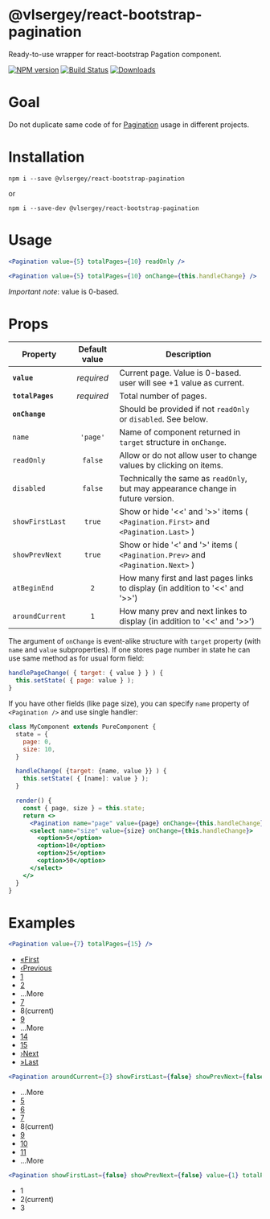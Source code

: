 # @vlsergey/react-bootstrap-pagination

Ready-to-use wrapper for react-bootstrap Pagation component.

[![NPM version][npm-image]][npm-url]
[![Build Status][travis-image]][travis-url]
[![Downloads][downloads-image]][downloads-url]

# Goal
Do not duplicate same code of for [Pagination](https://react-bootstrap.github.io/components/pagination/) usage in different projects.

# Installation
```
npm i --save @vlsergey/react-bootstrap-pagination
```
or
```
npm i --save-dev @vlsergey/react-bootstrap-pagination
```

# Usage
```jsx
<Pagination value={5} totalPages={10} readOnly />

<Pagination value={5} totalPages={10} onChange={this.handleChange} />
```
*Important note*: value is 0-based.

# Props
| Property        | Default value | Description |
| --------------- |:-------------:| ----------- |
| **`value`**     | *required*    | Current page. Value is 0-based. user will see +1 value as current.               |
| **`totalPages`**| *required*    | Total number of pages.                                                           |
| **`onChange`**  |               | Should be provided if not `readOnly` or `disabled`. See below.                   |
| `name`          | `'page'`      | Name of component returned in `target` structure in `onChange`.                  |
| `readOnly`      | `false`       | Allow or do not allow user to change values by clicking on items.                |
| `disabled`      | `false`       | Technically the same as `readOnly`, but may appearance change in future version. |
| `showFirstLast` | `true`        | Show or hide '<<' and '>>' items ( `<Pagination.First>` and `<Pagination.Last>` )|
| `showPrevNext`  | `true`        | Show or hide '<' and '>' items  ( `<Pagination.Prev>` and `<Pagination.Next>` )  |
| `atBeginEnd`    | `2`           | How many first and last pages links to display (in addition to '<<' and '>>')    |
| `aroundCurrent` | `1`           | How many prev and next linkes to display (in addition to '<<' and '>>')          |

The argument of `onChange` is event-alike structure with `target` property (with `name` and `value` subproperties). If one stores page number in state he can use same method as for usual form field:
```js
handlePageChange( { target: { value } } ) {
  this.setState( { page: value } );
}
```
If you have other fields (like page size), you can specify `name` property of `<Pagination />` and use single handler:

```jsx
class MyComponent extends PureComponent {
  state = {
    page: 0,
    size: 10,
  }

  handleChange( {target: {name, value }} ) {
    this.setState( { [name]: value } );
  }

  render() {
    const { page, size } = this.state;
    return <>
      <Pagination name="page" value={page} onChange={this.handleChange} />
      <select name="size" value={size} onChange={this.handleChange}>
        <option>5</option>
        <option>10</option>
        <option>25</option>
        <option>50</option>
      </select>
    </>
  }
}
```

# Examples
<link rel="stylesheet" href="https://stackpath.bootstrapcdn.com/bootstrap/4.5.0/css/bootstrap.min.css" integrity="sha384-9aIt2nRpC12Uk9gS9baDl411NQApFmC26EwAOH8WgZl5MYYxFfc+NcPb1dKGj7Sk" crossorigin="anonymous">

```jsx
<Pagination value={7} totalPages={15} />
```
<ul class="pagination"><li class="page-item"><a class="page-link" role="button" href="#"><span aria-hidden="true">«</span><span class="sr-only">First</span></a></li><li class="page-item"><a class="page-link" role="button" href="#"><span aria-hidden="true">‹</span><span class="sr-only">Previous</span></a></li><li class="page-item"><a class="page-link" href="#" role="button">1</a></li><li class="page-item"><a class="page-link" href="#" role="button">2</a></li><li class="page-item disabled"><span class="page-link" disabled=""><span aria-hidden="true">…</span><span class="sr-only">More</span></span></li><li class="page-item"><a class="page-link" href="#" role="button">7</a></li><li class="page-item active"><span class="page-link">8<span class="sr-only">(current)</span></span></li><li class="page-item"><a class="page-link" href="#" role="button">9</a></li><li class="page-item disabled"><span class="page-link" disabled=""><span aria-hidden="true">…</span><span class="sr-only">More</span></span></li><li class="page-item"><a class="page-link" href="#" role="button">14</a></li><li class="page-item"><a class="page-link" href="#" role="button">15</a></li><li class="page-item"><a class="page-link" role="button" href="#"><span aria-hidden="true">›</span><span class="sr-only">Next</span></a></li><li class="page-item"><a class="page-link" role="button" href="#"><span aria-hidden="true">»</span><span class="sr-only">Last</span></a></li></ul>

```jsx
<Pagination aroundCurrent={3} showFirstLast={false} showPrevNext={false} atBeginEnd={0} value={7} totalPages={15} />
```

<ul class="pagination"><li class="page-item disabled"><span class="page-link" disabled=""><span aria-hidden="true">…</span><span class="sr-only">More</span></span></li><li class="page-item"><a class="page-link" href="#" role="button">5</a></li><li class="page-item"><a class="page-link" href="#" role="button">6</a></li><li class="page-item"><a class="page-link" href="#" role="button">7</a></li><li class="page-item active"><span class="page-link">8<span class="sr-only">(current)</span></span></li><li class="page-item"><a class="page-link" href="#" role="button">9</a></li><li class="page-item"><a class="page-link" href="#" role="button">10</a></li><li class="page-item"><a class="page-link" href="#" role="button">11</a></li><li class="page-item disabled"><span class="page-link" disabled=""><span aria-hidden="true">…</span><span class="sr-only">More</span></span></li></ul>

```jsx
<Pagination showFirstLast={false} showPrevNext={false} value={1} totalPages={3} disabled size="sm" />
```
<ul class="pagination pagination-sm"><li class="page-item disabled"><span class="page-link" disabled="">1</span></li><li class="page-item active"><span class="page-link">2<span class="sr-only">(current)</span></span></li><li class="page-item disabled"><span class="page-link" disabled="">3</span></li></ul>


[npm-image]: https://img.shields.io/npm/v/@vlsergey/react-bootstrap-pagination.svg?style=flat-square
[npm-url]: https://npmjs.org/package/@vlsergey/react-bootstrap-pagination
[travis-image]: https://travis-ci.com/vlsergey/react-bootstrap-pagination.svg?branch=master
[travis-url]: https://travis-ci.com/vlsergey/react-bootstrap-pagination
[downloads-image]: http://img.shields.io/npm/dm/@vlsergey/react-bootstrap-pagination.svg?style=flat-square
[downloads-url]: https://npmjs.org/package/@vlsergey/react-bootstrap-pagination
